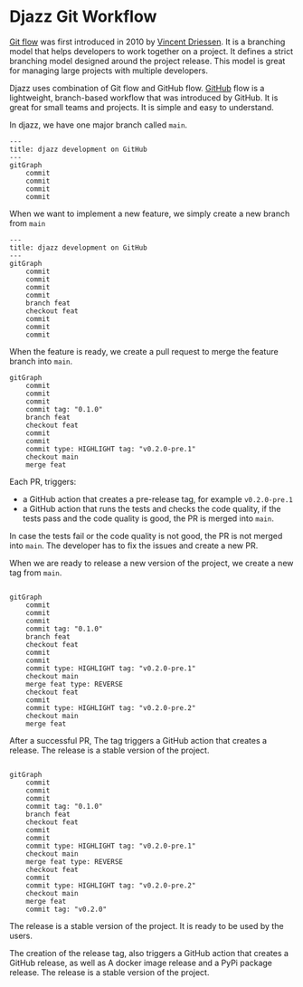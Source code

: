 # Djazz Git Workflow

[Git flow](https://nvie.com/posts/a-successful-git-branching-model/) was first introduced in 2010
by [Vincent Driessen](https://nvie.com/about/). It is a branching model that helps developers to work together on a
project. It defines a strict branching model designed around the project release. This model is great for managing large
projects with multiple developers.

Djazz uses combination of Git flow and GitHub
flow. [GitHub](https://docs.github.com/en/get-started/using-github/github-flow) flow is a lightweight, branch-based
workflow that was
introduced by GitHub. It is great for small teams and projects. It is simple and easy to understand.

In djazz, we have one major branch called `main`.

```mermaid
---
title: djazz development on GitHub
---
gitGraph
    commit
    commit
    commit
    commit
```

When we want to implement a new feature, we simply create a new branch from `main`

```mermaid
---
title: djazz development on GitHub
---
gitGraph
    commit
    commit
    commit
    commit
    branch feat
    checkout feat
    commit
    commit
    commit
```

When the feature is ready, we create a pull request to merge the feature branch into `main`.

```mermaid
gitGraph
    commit
    commit
    commit
    commit tag: "0.1.0"
    branch feat
    checkout feat
    commit
    commit
    commit type: HIGHLIGHT tag: "v0.2.0-pre.1"
    checkout main
    merge feat
```

Each PR, triggers:

- a GitHub action that creates a pre-release tag, for example `v0.2.0-pre.1`
- a GitHub action that runs the tests and checks the code quality, if the tests pass and the code quality is good, the
  PR is merged into `main`.

In case the tests fail or the code quality is not good, the PR is not merged into `main`. The developer has to fix the
issues and create a new PR.

When we are ready to release a new version of the project, we create a new tag from `main`.

```mermaid

gitGraph
    commit
    commit
    commit
    commit tag: "0.1.0"
    branch feat
    checkout feat
    commit
    commit
    commit type: HIGHLIGHT tag: "v0.2.0-pre.1"
    checkout main
    merge feat type: REVERSE
    checkout feat
    commit
    commit type: HIGHLIGHT tag: "v0.2.0-pre.2"
    checkout main
    merge feat
```

After a successful PR, The tag triggers a GitHub action that creates a release. The release is a stable version of the
project.

```mermaid

gitGraph
    commit
    commit
    commit
    commit tag: "0.1.0"
    branch feat
    checkout feat
    commit
    commit
    commit type: HIGHLIGHT tag: "v0.2.0-pre.1"
    checkout main
    merge feat type: REVERSE
    checkout feat
    commit
    commit type: HIGHLIGHT tag: "v0.2.0-pre.2"
    checkout main
    merge feat
    commit tag: "v0.2.0"

```

The release is a stable version of the project. It is ready to be used by the users.

The creation of the release tag, also triggers a GitHub action that creates a GitHub release, as well as A docker image
release and a PyPi package release. The release is a stable version of the project.

